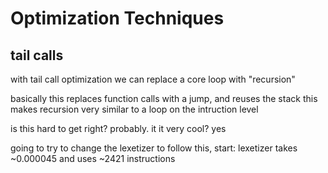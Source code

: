 # Optimization Techniques



## tail calls

with tail call optimization we can replace a core loop with "recursion"

basically this replaces function calls with a jump, and reuses the stack
this makes recursion very similar to a loop on the intruction level

is this hard to get right? probably.
it it very cool? yes


going to try to change the lexetizer to follow this,
start: lexetizer takes ~0.000045 and uses ~2421 instructions